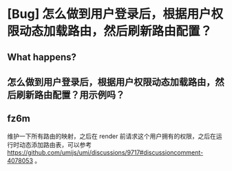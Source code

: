 # [Bug] 怎么做到用户登录后，根据用户权限动态加载路由，然后刷新路由配置？

<!--
感谢您向我们反馈问题，为了高效的解决问题，我们期望你能提供以下信息：
-->

## What happens?

<!-- A clear and concise description of what the bug is. -->
<!-- 清晰的描述下遇到的问题。-->

## 怎么做到用户登录后，根据用户权限动态加载路由，然后刷新路由配置？用示例吗？

## fz6m

维护一下所有路由的映射，之后在 render 前请求这个用户拥有的权限，之后在运行时动态添加路由表，可以参考 https://github.com/umijs/umi/discussions/9717#discussioncomment-4078053 。
